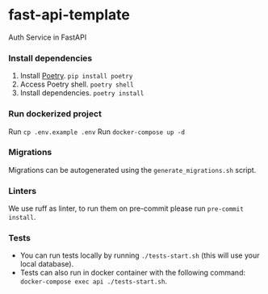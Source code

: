 # fast-api-template

Auth Service in FastAPI

### Install dependencies

1. Install [Poetry](https://python-poetry.org/).
   `pip install poetry`
2. Access Poetry shell.
   `poetry shell`
3. Install dependencies.
   `poetry install`

### Run dockerized project

Run `cp .env.example .env`
Run `docker-compose up -d`

### Migrations

Migrations can be autogenerated using the `generate_migrations.sh` script.

### Linters

We use ruff as linter, to run them on pre-commit please run `pre-commit install`.

### Tests

- You can run tests locally by running `./tests-start.sh` (this will use your local database).
- Tests can also run in docker container with the following command: `docker-compose exec api ./tests-start.sh`.
